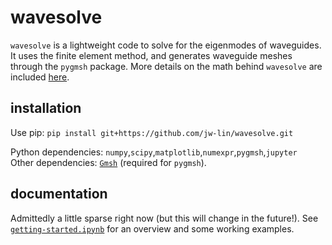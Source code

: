# wavesolve
`wavesolve` is a lightweight code to solve for the eigenmodes of waveguides. 
It uses the finite element method, and generates waveguide meshes through the `pygmsh` package. More details on the math behind `wavesolve` are included <a href="finite_element_method_notes.pdf">here</a>.

## installation
Use pip: `pip install git+https://github.com/jw-lin/wavesolve.git`

Python dependencies: `numpy`,`scipy`,`matplotlib`,`numexpr`,`pygmsh`,`jupyter` \
Other dependencies: <a href="https://gmsh.info/">`Gmsh`</a> (required for `pygmsh`).

## documentation
Admittedly a little sparse right now (but this will change in the future!). See <a href="getting-started.ipynb">`getting-started.ipynb`</a> for an overview and some working examples.



